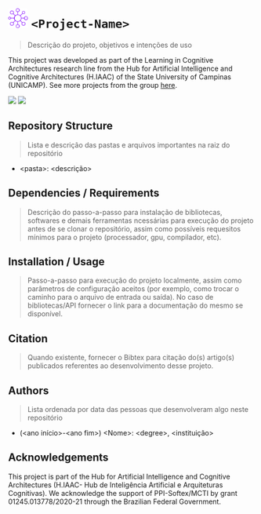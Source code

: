 # <img src="https://raw.githubusercontent.com/brgsil/RepoOrganizer/refs/heads/master/fig/learn-arq-cog.svg" alt="Learning in Cognitive Architecture Team Logo" width="40" height="40"> `<Project-Name>`

> Descrição do projeto, objetivos e intenções de uso

This project was developed as part of the Learning in Cognitive Architectures research line from 
the Hub for Artificial Intelligence and Cognitive Architectures (H.IAAC) of the State University of Campinas (UNICAMP).
See more projects from the group [here](https://github.com/brgsil/RepoOrganizer).

[![](https://img.shields.io/badge/-H.IAAC-eb901a?style=for-the-badge&labelColor=black)](https://hiaac.unicamp.br/)
[![](https://img.shields.io/badge/-Learning-black?style=for-the-badge)](https://github.com/brgsil/RepoOrganizer)

## Repository Structure
> Lista e descrição das pastas e arquivos importantes na raiz do repositório

- \<pasta>: \<descrição>


## Dependencies / Requirements

> Descrição do passo-a-passo para instalação de bibliotecas, softwares e demais ferramentas
> ncessárias para execução do projeto antes de se clonar o repositório, assim como possíveis
> requesitos mínimos para o projeto (processador, gpu, compilador, etc).

## Installation / Usage

> Passo-a-passo para execução do projeto localmente, assim como parâmetros de configuração
> aceitos (por exemplo, como trocar o caminho para o arquivo de entrada ou saída). No caso de 
> bibliotecas/API fornecer o link para a documentação do mesmo se disponível.

## Citation

> Quando existente, fornecer o Bibtex para citação do(s) artigo(s) publicados referentes ao
> desenvolvimento desse projeto.

## Authors

> Lista ordenada por data das pessoas que desenvolveram algo neste repositório 
  
- (\<ano início>-\<ano fim>) \<Nome>: \<degree>, \<instituição>
  
## Acknowledgements

This project is part of the Hub for Artificial Intelligence and Cognitive Architectures
(H.IAAC- Hub de Inteligência Artificial e Arquiteturas Cognitivas). We acknowledge the 
support of PPI-Softex/MCTI by grant 01245.013778/2020-21 through the Brazilian Federal Government.
